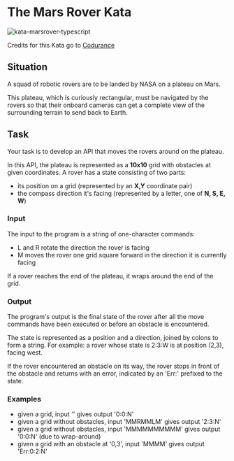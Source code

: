 # The Mars Rover Kata
![kata-marsrover-typescript](https://github.com/tinohertlein/kata-marsrover-typescript/actions/workflows/ci.yml/badge.svg?event=push)

Credits for this Kata go to [Codurance](https://katalyst.codurance.com/mars-rover)

## Situation

A squad of robotic rovers are to be landed by NASA on a plateau on Mars.

This plateau, which is curiously rectangular, must be navigated by the rovers so that their onboard cameras can get a
complete view of the surrounding terrain to send back to Earth.

## Task

Your task is to develop an API that moves the rovers around on the plateau.

In this API, the plateau is represented as a **10x10** grid with obstacles at given coordinates. A rover has a state
consisting of two parts:

* its position on a grid (represented by an **X,Y** coordinate pair)
* the compass direction it's facing (represented by a letter, one of **N, S, E, W**)

### Input

The input to the program is a string of one-character commands:

* L and R rotate the direction the rover is facing
* M moves the rover one grid square forward in the direction it is currently facing

If a rover reaches the end of the plateau, it wraps around the end of the grid.

### Output

The program's output is the final state of the rover after all the move commands have been executed or before an obstacle is encountered.

The state is represented as a position and a direction, joined by colons to form a string. For example: a rover whose
state is 2:3:W is at position (2,3), facing west.

If the rover encountered an obstacle on its way, the rover stops in front of the obstacle and returns with an error, indicated by
an 'Err:' prefixed to the state.

### Examples

* given a grid, input '' gives output '0:0:N'
* given a grid without obstacles, input 'MMRMMLM' gives output '2:3:N'
* given a grid without obstacles, input 'MMMMMMMMMM' gives output '0:0:N' (due to wrap-around)
* given a grid with an obstacle at '0,3', input 'MMMM' gives output 'Err:0:2:N' 


